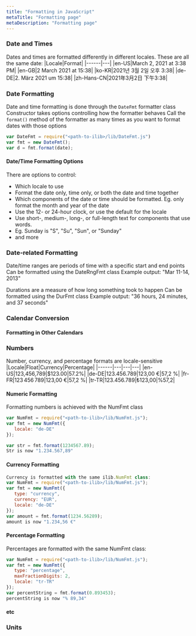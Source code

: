 ```yaml
---
title: "Formatting in JavaScript"
metaTitle: "Formatting page"
metaDescription: "Formatting page"
---
```


### Date and Times
Dates and times are formatted differently in different locales. These are all the same date:
|Locale|Format|
|------|---|
|en-US|March 2, 2021 at 3:38 PM|
|en-GB|2 March 2021 at 15:38|
|ko-KR|2021년 3월 2일 오후 3:38|
|de-DE|2. März 2021 um 15:38|
|zh-Hans-CN|2021年3月2日 下午3:38|


### Date Formatting
Date and time formatting is done through the `DateFmt` formatter class Constructor takes options
controlling how the formatter behaves Call the `format()` method of the formatter as many times
as you want to format dates with those options

```javascript
var DateFmt = require("<path-to-ilib>/lib/DateFmt.js")
var fmt = new DateFmt();
var d = fmt.format(date);
```

#### Date/Time Formatting Options
There are options to control:
* Which locale to use
* Format the date only, time only, or both the date and time together
* Which components of the date or time should be formatted. Eg. only format the month and year of the date
* Use the 12- or 24-hour clock, or use the default for the locale
* Use short-, medium-, long-, or full-length text for components that use words.
* Eg. Sunday is "S", "Su", "Sun", or "Sunday"
* and more


### Date-related Formatting
Date/time ranges are periods of time with a specific start and end points Can be formatted using the DateRngFmt class
Example output: "Mar 11-14, 2013"

Durations are a measure of how long something took to happen
Can be formatted using the DurFmt class
Example output: "36 hours, 24 minutes, and 37 seconds"


### Calendar Conversion

#### Formatting in Other Calendars


### Numbers
Number, currency, and percentage formats are locale-sensitive
|Locale|Float|Currency|Percentage|
|------|---|---|---|
|en-US|123,456,789|$123.00|57.2%|
|de-DE|123.456.789|123,00 €|57,2 %|
|fr-FR|123 456 789|123,00 €|57,2 %|
|tr-TR|123.456.789|₺123,00|%57,2|

#### Numeric Formatting
Formatting numbers is achieved with the NumFmt class
```javascript
var NumFmt = require("<path-to-ilib>/lib/NumFmt.js");
var fmt = new NumFmt({
   locale: "de-DE"
});

var str = fmt.format(1234567.89);
Str is now "1.234.567,89"
```
#### Currency Formatting
```javascript
Currency is formatted with the same ilib.NumFmt class:
var NumFmt = require("<path-to-ilib>/lib/NumFmt.js");
var fmt = new NumFmt({
   type: "currency",
   currency: "EUR",
   locale: "de-DE"
});
var amount = fmt.format(1234.56289);
amount is now "1.234,56 €"
```

#### Percentage Formatting

Percentages are formatted with the same NumFmt class:
```javascript
var NumFmt = require("<path-to-ilib>/lib/NumFmt.js");
var fmt = new NumFmt({
   type: "percentage",
   maxFractionDigits: 2,
   locale: "tr-TR"
});
var percentString = fmt.format(0.893453);
percentString is now "% 89,34"
```

#### etc

### Units

